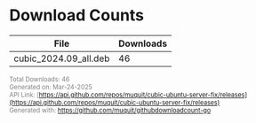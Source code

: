 # Download Counts
| File | Downloads |
| ---- | --------- |
| cubic_2024.09_all.deb | 46 |

<span style="font-size: 0.8em; color: gray;">Total Downloads: 46</span>  
<span style="font-size: 0.8em; color: gray;">Generated on: Mar-24-2025</span>  
<span style="font-size: 0.8em; color: gray;">API Link: [https://api.github.com/repos/muquit/cubic-ubuntu-server-fix/releases](https://api.github.com/repos/muquit/cubic-ubuntu-server-fix/releases)</span>  
<span style="font-size: 0.8em; color: gray;">Generated with: https://github.com/muquit/githubdownloadcount-go</span>  

